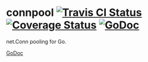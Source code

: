 connpool [![Travis CI Status](https://travis-ci.org/getlantern/connpool.svg?branch=master)](https://travis-ci.org/getlantern/connpool)&nbsp;[![Coverage Status](https://coveralls.io/repos/getlantern/connpool/badge.png)](https://coveralls.io/r/getlantern/connpool)&nbsp;[![GoDoc](https://godoc.org/github.com/getlantern/connpool?status.png)](http://godoc.org/github.com/getlantern/connpool)
==========
net.Conn pooling for Go.

[GoDoc](https://godoc.org/github.com/getlantern/connpool)


